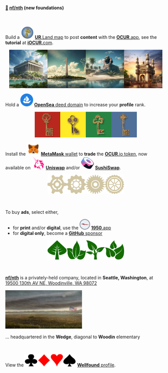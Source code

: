 
#### [🥚](https://xn--wr9h.ws) [nf/nth](https://nfnth.com) (new foundations)

<br/>

Build a <img src="img/island.png" style="width:40px;height:40px;" /> [**UR**.Land map](https://ur.land) to post **content** with the [**OCUR**.app](https://ocur.app), see the **tutorial** at [**iOCUR**.com](https://iocur.com).

<p align="center"><img src="img/par.png" style="width:120px;height:120px;" /><img src="img/wash.png" style="width:120px;height:120px;" /><img src="img/sphinx.png" style="width:120px;height:120px;" /><img src="img/charm.png" style="width:120px;height:120px;" /></p>

Hold a <img src="img/opensea.png" style="width:40px;height:40px;" /> [**OpenSea** deed domain](https://opensea.io/urland) to increase your **profile** rank.

<p align="center"><img src="res/img/key/red.png" style="width:80px;height:80px;" /><img src="res/img/key/yellow.png" style="width:80px;height:80px;" /><img src="res/img/key/green.png" style="width:80px;height:80px;" /><img src="res/img/key/blue.png" style="width:80px;height:80px;" /></p>

Install the <img src="img/meta.png" style="width:40px;height:40px;" /> [**MetaMask** wallet](https://metamask.io) to **trade** the [**OCUR**.io token](https://ocur.io), now available on <img src="img/uniswap.png" style="width:40px;height:40px;" /> [**Uniswap**](https://app.uniswap.org/#/tokens/ethereum/0xccab679860b1017589239bceeeabe5cd45965afc) and/or <img src="img/sushi.png" style="width:40px;height:40px;" /> [**SushiSwap**](https://www.sushi.com/swap).

<p align="center"><img src="res/img/gear/gear1.png" style="width:60px;height:60px;" /><img src="res/img/gear/gear2.png" style="width:60px;height:60px;" /><img src="res/img/gear/gear3.png" style="width:60px;height:60px;" /><img src="res/img/gear/gear4.png" style="width:60px;height:60px;" /></p>

<br/>

To buy **ads**, select either,

- for **print** and/or **digital**, use the <img src="res/img/seal3.png" style="width:32px;height:32px;" /> [**1950**.app](https://1950.app)
- for **digital only**, become a [**GitHub** sponsor](https://github.com/sponsors/nfnth)

<p align="center"><img src="res/img/leaf/leaf1.png" style="width:60px;height:60px;" /><img src="res/img/leaf/leaf2.png" style="width:60px;height:60px;" /><img src="res/img/leaf/leaf3.png" style="width:60px;height:60px;" /><img src="res/img/leaf/leaf4.png" style="width:60px;height:60px;" /></p>

<br/>

[**nf/nth**](https://nfnth.com) is a privately-held company, located in **Seattle, Washington**, at [19500 130th AV NE, Woodinville, WA 98072](https://blue.kingcounty.com/Assessor/eRealProperty/Dashboard.aspx?ParcelNbr=1428900123) 

<img src="img/field.gif" style="width:240px;height:120px;" />

... headquartered in the **Wedge**, diagonal to **Woodin** elementary

<br/>

View the <img src="res/img/card/club.png" style="width:40px;height:40px;" /><img src="res/img/card/diamond.png" style="width:40px;height:40px;" /><img src="res/img/card/heart.png" style="width:40px;height:40px;" /><img src="res/img/card/spade.png" style="width:40px;height:40px;" /> [**Wellfound** profile](https://wellfound.com/u/urland).
